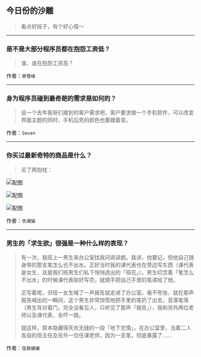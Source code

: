 ## 今日份的沙雕

> 看点好段子，有个好心情～


 
---

### 是不是大部分程序员都在抱怨工资低？

> 谁、谁在抱怨工资高？


作者：`廖雪峰`

---

### 身为程序员碰到最奇葩的需求是如何的？

> 说一个去年我哥们接到的客户需求吧，客户要求做一个手机软件，可以改变界面主题的同时，手机后壳的颜色也要跟着变。


作者：`Seven`

---

### 你买过最新奇特的商品是什么？

> 买了两抱枕：



![配图](http://pic2.zhimg.com/70/v2-db619542c1761badf7f3d5ccc18f0785_b.jpg)



![配图](http://pic2.zhimg.com/70/v2-d843401a0f6c57a699f83eb4b561a465_b.jpg)



![配图](http://pic3.zhimg.com/70/v2-ab3b53a07e579b9f148b8261d2a52976_b.jpg)


作者：`伤潮猫`

---

### 男生的「求生欲」很强是一种什么样的表现？

> 有一次，我班上一男生来办公室找我问阅读题。我讲，他要记，但他自己随身带的那支笔怎么也不出水。正好当时我的课代表也在旁边写东西（课代表是女生，且是我们班男生们私下悄悄选出的「班花」）。男生叨念着「笔怎么不出水」的时候课代表刚好写完，就顺手把自己手里的笔递给了他。
> 
> 正写着呢，邻班一女生喊了一声报告就走进了办公室。毫不夸张，就在那声报告喊出的一瞬间，这个男生非常惊慌地把手里的笔扔了出去，音落笔落（男生背对着门，完全没看见人，只听见了那声「报告」），我和另外两位老师以及课代表，全吓一跳。
> 
> 就这样，原本隐藏得天衣无缝的一段「地下恋情」，在办公室里，当着二人各自的班主任及另外一位任课老师，因为一支笔，彻底暴露了……


作者：`弦歌缓缓`